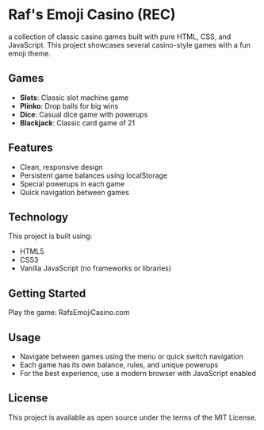 # Raf's Emoji Casino (REC)

a collection of classic casino games built with pure HTML, CSS, and JavaScript. This project showcases several casino-style games with a fun emoji theme.

## Games

- **Slots**: Classic slot machine game
- **Plinko**: Drop balls for big wins
- **Dice**: Casual dice game with powerups
- **Blackjack**: Classic card game of 21

## Features

- Clean, responsive design
- Persistent game balances using localStorage
- Special powerups in each game
- Quick navigation between games

## Technology

This project is built using:
- HTML5
- CSS3
- Vanilla JavaScript (no frameworks or libraries)

## Getting Started

Play the game: RafsEmojiCasino.com

## Usage

- Navigate between games using the menu or quick switch navigation
- Each game has its own balance, rules, and unique powerups
- For the best experience, use a modern browser with JavaScript enabled

## License

This project is available as open source under the terms of the MIT License. 
